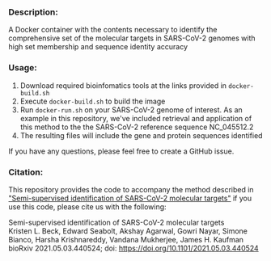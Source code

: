 ### Description:  
A Docker container with the contents necessary to identify the comprehensive set of the molecular targets in SARS-CoV-2 genomes with high set membership and sequence identity accuracy

### Usage:  
1. Download required bioinfomatics tools at the links provided in `docker-build.sh`  
2. Execute `docker-build.sh` to build the image  
3. Run `docker-run.sh` on your SARS-CoV-2 genome of interest. As an example in this repository, we've included retrieval and application of this method to the the SARS-CoV-2 reference sequence NC_045512.2
4. The resulting files will include the gene and protein sequences identified

If you have any questions, please feel free to create a GitHub issue.

### Citation:  
This repository provides the code to accompany the method described in ["Semi-supervised identification of SARS-CoV-2 molecular targets"](https://www.biorxiv.org/content/10.1101/2021.05.03.440524v1) if you use this code, please cite us with the following:  

Semi-supervised identification of SARS-CoV-2 molecular targets  
Kristen L. Beck, Edward Seabolt, Akshay Agarwal, Gowri Nayar, Simone Bianco, Harsha Krishnareddy, Vandana Mukherjee, James H. Kaufman  
bioRxiv 2021.05.03.440524; doi: https://doi.org/10.1101/2021.05.03.440524  
